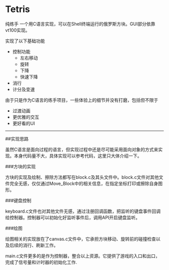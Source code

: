 # Tetris

纯练手
一个用C语言实现，可以在Shell终端运行的俄罗斯方块。GUI部分依靠vt100实现。

实现了以下基础功能
+ 控制功能
  - 左右移动
  - 旋转
  - 下降
  - 快速下降
+ 消行
+ 计分及变速

由于只是作为C语言的练手项目，一些体验上的细节并没有打磨，包括但不限于
+ 过渡动画
+ 更优雅的交互
+ 更好看的UI

- - -

##实现思路

虽然C语言是面向过程的语言，但实现过程中还是尽可能采用面向对象的方式来实现。本身代码量不大，具体实现可以参考代码，这里只大体介绍一下。

###方块的实现

方块的实现及绘制、擦除方法都写在block.c及其头文件中。block.c文件对其他文件完全无感，仅仅通过Move_Block中的相关信息，在指定坐标打印或擦除自身图形。

###键盘控制

keyboard.c文件也对其他文件无感，通过注册回调函数，把监听的键盘事件回调给控制器。控制器可以初始化好监听事件后，调用API开启键盘监听。

###绘图

绘图相关的实现放在了canvas.c文件中，它承担方块移动、旋转前的碰撞检查以及后续的消行、刷新工作。

main.c文件更多的是作为控制器，整合以上资源。它提供了游戏的入口和出口，完成了信号量和计时器的初始化工作.